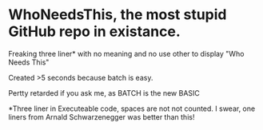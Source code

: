 # WhoNeedsThis, the most stupid GitHub repo in existance.
Freaking three liner* with no meaning and no use other to display "Who Needs This"

Created >5 seconds because batch is easy.

Pertty retarded if you ask me, as BATCH is the new BASIC

*Three liner in Executeable code, spaces are not not counted. I swear, one liners from Arnald Schwarzenegger was better than this!
